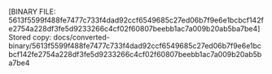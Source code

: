 [BINARY FILE: 5613f5599f488fe7477c733f4dad92ccf6549685c27ed06b7f9e6e1bcbcf142fe2754a228df3fe5d9233266c4cf02f60807beebb1ac7a009b20ab5ba7be4]
Stored copy: docs/converted-binary/5613f5599f488fe7477c733f4dad92ccf6549685c27ed06b7f9e6e1bcbcf142fe2754a228df3fe5d9233266c4cf02f60807beebb1ac7a009b20ab5ba7be4

